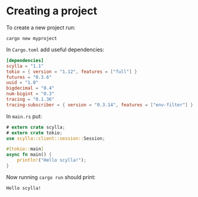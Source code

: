 # Creating a project

To create a new project run:
```shell
cargo new myproject
```

In `Cargo.toml` add useful dependencies:
```toml
[dependencies]
scylla = "1.1"
tokio = { version = "1.12", features = ["full"] }
futures = "0.3.6"
uuid = "1.0"
bigdecimal = "0.4"
num-bigint = "0.3"
tracing = "0.1.36"
tracing-subscriber = { version = "0.3.14", features = ["env-filter"] }
```

In `main.rs` put:
```rust
# extern crate scylla;
# extern crate tokio;
use scylla::client::session::Session;

#[tokio::main]
async fn main() {
    println!("Hello scylla!");
}
```

Now running `cargo run` should print:
```shell
Hello scylla!
```
